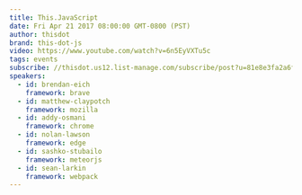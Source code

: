 ```yaml
---
title: This.JavaScript
date: Fri Apr 21 2017 08:00:00 GMT-0800 (PST)
author: thisdot
brand: this-dot-js
video: https://www.youtube.com/watch?v=6n5EyVXTu5c
tags: events
subscribe: //thisdot.us12.list-manage.com/subscribe/post?u=81e8e3fa2a6f79fe97467029a&amp;id=c5cab08e97
speakers:
  - id: brendan-eich
    framework: brave
  - id: matthew-claypotch
    framework: mozilla
  - id: addy-osmani
    framework: chrome
  - id: nolan-lawson
    framework: edge
  - id: sashko-stubailo
    framework: meteorjs
  - id: sean-larkin
    framework: webpack
---
```


